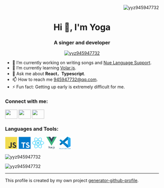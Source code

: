 <p align="right"> <img src="https://komarev.com/ghpvc/?username=yyz945947732&label=Profile%20views&color=0e75b6&style=flat" alt="yyz945947732" /> </p>

<h1 align="center">Hi 👋, I'm Yoga</h1>
<h3 align="center">A singer and developer</h3>

<p align="center"> <a href="https://github.com/ryo-ma/github-profile-trophy"><img src="https://github-profile-trophy.vercel.app/?username=yyz945947732&theme=flat" alt="yyz945947732" /></a> </p>

- 🔭 I’m currently working on writing songs and [Nue Language Support](https://github.com/yyz945947732/vscode-nue).
- 🌱 I’m currently learning [Volar.js](https://volarjs.dev/).
- 💬 Ask me about **React**，**Typescript**.
- 📫 How to reach me 945947732@qq.com.
- ⚡ Fun fact: Getting up early is extremely difficult for me.

<h3 align="left">Connect with me:</h3>
<p align="left">
<a target="blank" href="https://www.zhihu.com/people/yyz-92-20"><img align="center" src="https://cdn.jsdelivr.net/npm/simple-icons@v9/icons/zhihu.svg" height="30" width="40" /></a>
<a target="blank" href="https://juejin.cn/user/2242659453005336"><img align="center" src="https://cdn.jsdelivr.net/npm/simple-icons@v9/icons/juejin.svg" height="30" width="40" /></a>
<a target="blank" href="https://twitter.com/yyz72189632"><img align="center" src="https://cdn.jsdelivr.net/npm/simple-icons@v9/icons/twitter.svg"  height="30" width="40" /></a>
</p>

<h3 align="left">Languages and Tools:</h3>

<p align="left">
<img src="https://raw.githubusercontent.com/devicons/devicon/master/icons/javascript/javascript-original.svg" alt="typescript" width="40" height="40" />
<img src="https://raw.githubusercontent.com/devicons/devicon/master/icons/typescript/typescript-original.svg" alt="typescript" width="40" height="40" />
<img src="https://raw.githubusercontent.com/devicons/devicon/master/icons/react/react-original.svg" alt="react" width="40" height="40" />
<img src="https://raw.githubusercontent.com/devicons/devicon/master/icons/vuejs/vuejs-original-wordmark.svg" alt="vuejs" width="40" height="40"/>
<img src="https://raw.githubusercontent.com/devicons/devicon/master/icons/vscode/vscode-original-wordmark.svg" alt="vuejs" width="40" height="40"/> 
</p>

<p align="left">
  <img src="https://github-readme-stats.vercel.app/api/top-langs?username=yyz945947732&show_icons=true&locale=en&layout=compact&theme=light" alt="yyz945947732" />
</p>

<p align="left">
<img src="https://github-readme-stats.vercel.app/api?username=yyz945947732&show_icons=true&locale=en&theme=light" alt="yyz945947732" />
</p>

---

This profile is created by my own project [generator-github-profile](https://github.com/yyz945947732/generator-github-profile).
